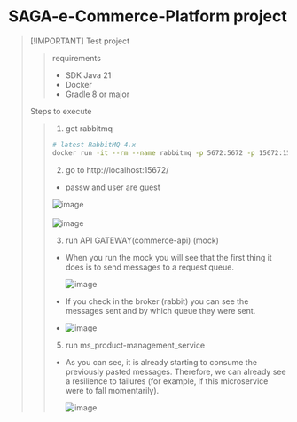 # SAGA-e-Commerce-Platform project
>
> [!IMPORTANT]
> Test project
>  > requirements
>  > * SDK Java 21
>  > * Docker
>  > * Gradle 8 or major
>  >
> Steps to execute
> > 1. get rabbitmq
> > ```bash
> > # latest RabbitMQ 4.x
> > docker run -it --rm --name rabbitmq -p 5672:5672 -p 15672:15672 rabbitmq:4-management
> > ```
> > 2. go to http://localhost:15672/
> > * passw and user are guest
> > 
> > ![image](https://github.com/user-attachments/assets/2850d5da-5fc5-4296-98d1-709eb4731356)
> >  <br><br>
> > ![image](https://github.com/user-attachments/assets/19cc97fc-44e1-4dc5-a096-2a16be247d44)
> > 
> > 3. run API GATEWAY(commerce-api) (mock)
> > * When you run the mock you will see that the first thing it does is to send messages to a request queue.
> >   
> >   ![image](https://github.com/user-attachments/assets/ea7f63bd-ca71-47bc-8422-b0816484b56a)
> > * If you check in the broker (rabbit) you can see the messages sent and by which queue they were sent.
> > 
> > * ![image](https://github.com/user-attachments/assets/8b9d9c2c-6eed-47a8-9134-73a52262df75)
> > 5. run ms_product-management_service
> > * As you can see, it is already starting to consume the previously pasted messages. Therefore, we can already see a resilience to failures (for example, if this microservice were to fall momentarily).
> > 
> >   ![image](https://github.com/user-attachments/assets/05a2214c-92b3-4dd5-a51d-77abf2a4d6ae)
